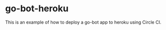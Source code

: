 go-bot-heroku
=============

This is an example of how to deploy a go-bot app to heroku using Circle CI.